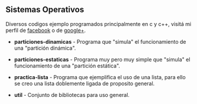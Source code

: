 ## Sistemas Operativos

Diversos codigos ejemplo programados principalmente en c y c++, visitá mi perfil de [facebook](http://www.facebook.com/wafto) 
o de [google+](https://plus.google.com/105992688186668382970/posts).

+ **particiones-dinamicas** - Programa que "simula" el funcionamiento de una "partición dinámica".

+ **particiones-estaticas** - Programa muy pero muy simple que "simula" el funcionamiento de una "partición estática".

+ **practica-lista** - Programa que ejemplifica el uso de una lista, para ello se creo una lista doblemente ligada de proposito general.

+ **util** - Conjunto de bibliotecas para uso general.

